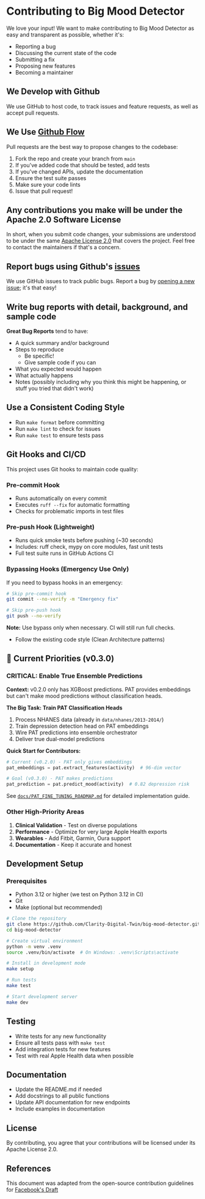 # Contributing to Big Mood Detector

We love your input! We want to make contributing to Big Mood Detector as easy and transparent as possible, whether it's:

- Reporting a bug
- Discussing the current state of the code
- Submitting a fix
- Proposing new features
- Becoming a maintainer

## We Develop with Github

We use GitHub to host code, to track issues and feature requests, as well as accept pull requests.

## We Use [Github Flow](https://guides.github.com/introduction/flow/index.html)

Pull requests are the best way to propose changes to the codebase:

1. Fork the repo and create your branch from `main`
2. If you've added code that should be tested, add tests
3. If you've changed APIs, update the documentation
4. Ensure the test suite passes
5. Make sure your code lints
6. Issue that pull request!

## Any contributions you make will be under the Apache 2.0 Software License

In short, when you submit code changes, your submissions are understood to be under the same [Apache License 2.0](http://www.apache.org/licenses/LICENSE-2.0) that covers the project. Feel free to contact the maintainers if that's a concern.

## Report bugs using Github's [issues](https://github.com/Clarity-Digital-Twin/big-mood-detector/issues)

We use GitHub issues to track public bugs. Report a bug by [opening a new issue](https://github.com/Clarity-Digital-Twin/big-mood-detector/issues/new); it's that easy!

## Write bug reports with detail, background, and sample code

**Great Bug Reports** tend to have:

- A quick summary and/or background
- Steps to reproduce
  - Be specific!
  - Give sample code if you can
- What you expected would happen
- What actually happens
- Notes (possibly including why you think this might be happening, or stuff you tried that didn't work)

## Use a Consistent Coding Style

* Run `make format` before committing
* Run `make lint` to check for issues
* Run `make test` to ensure tests pass

## Git Hooks and CI/CD

This project uses Git hooks to maintain code quality:

### Pre-commit Hook
- Runs automatically on every commit
- Executes `ruff --fix` for automatic formatting
- Checks for problematic imports in test files

### Pre-push Hook (Lightweight)
- Runs quick smoke tests before pushing (~30 seconds)
- Includes: ruff check, mypy on core modules, fast unit tests
- Full test suite runs in GitHub Actions CI

### Bypassing Hooks (Emergency Use Only)
If you need to bypass hooks in an emergency:
```bash
# Skip pre-commit hook
git commit --no-verify -m "Emergency fix"

# Skip pre-push hook
git push --no-verify
```

**Note:** Use bypass only when necessary. CI will still run full checks.
* Follow the existing code style (Clean Architecture patterns)

## 🎯 Current Priorities (v0.3.0)

### CRITICAL: Enable True Ensemble Predictions
**Context:** v0.2.0 only has XGBoost predictions. PAT provides embeddings but can't make mood predictions without classification heads.

**The Big Task: Train PAT Classification Heads**
1. Process NHANES data (already in `data/nhanes/2013-2014/`)
2. Train depression detection head on PAT embeddings
3. Wire PAT predictions into ensemble orchestrator
4. Deliver true dual-model predictions

**Quick Start for Contributors:**
```python
# Current (v0.2.0) - PAT only gives embeddings
pat_embeddings = pat.extract_features(activity)  # 96-dim vector

# Goal (v0.3.0) - PAT makes predictions  
pat_prediction = pat.predict_mood(activity)  # 0.82 depression risk
```

See [`docs/PAT_FINE_TUNING_ROADMAP.md`](docs/PAT_FINE_TUNING_ROADMAP.md) for detailed implementation guide.

### Other High-Priority Areas
1. **Clinical Validation** - Test on diverse populations
2. **Performance** - Optimize for very large Apple Health exports
3. **Wearables** - Add Fitbit, Garmin, Oura support
4. **Documentation** - Keep it accurate and honest

## Development Setup

### Prerequisites
- Python 3.12 or higher (we test on Python 3.12 in CI)
- Git
- Make (optional but recommended)

```bash
# Clone the repository
git clone https://github.com/Clarity-Digital-Twin/big-mood-detector.git
cd big-mood-detector

# Create virtual environment
python -m venv .venv
source .venv/bin/activate  # On Windows: .venv\Scripts\activate

# Install in development mode
make setup

# Run tests
make test

# Start development server
make dev
```

## Testing

- Write tests for any new functionality
- Ensure all tests pass with `make test`
- Add integration tests for new features
- Test with real Apple Health data when possible

## Documentation

- Update the README.md if needed
- Add docstrings to all public functions
- Update API documentation for new endpoints
- Include examples in documentation

## License

By contributing, you agree that your contributions will be licensed under its Apache License 2.0.

## References

This document was adapted from the open-source contribution guidelines for [Facebook's Draft](https://github.com/facebook/draft-js/blob/a9316a723f9e918afde44dea68b5f9f39b7d9b00/CONTRIBUTING.md)